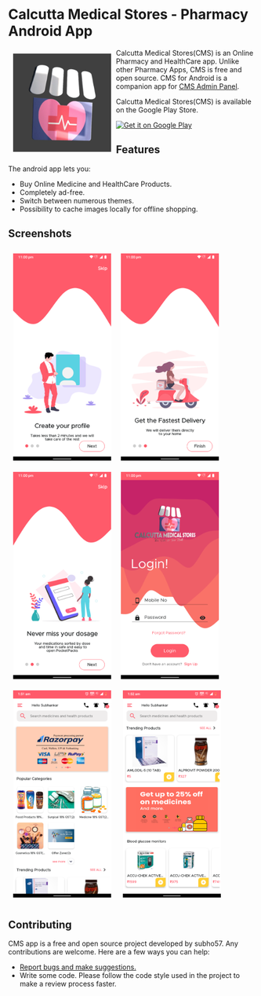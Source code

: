 # Calcutta Medical Stores - Pharmacy Android App

<img src="app/src/main/ic_launcher-playstore.png" align="left"
width="200" hspace="10" vspace="10">

Calcutta Medical Stores(CMS) is an Online Pharmacy and HealthCare app.
Unlike other Pharmacy Apps, CMS is free and open source.
CMS for Android is a companion app for [CMS Admin Panel](https://admin.calcuttamedicalstore.in).

Calcutta Medical Stores(CMS) is available on the Google Play Store.

<p align="left">
<a href="https://play.google.com/store/apps/details?id=in.calcuttamedicalstore">
    <img alt="Get it on Google Play"
        height="80"
        src="https://play.google.com/intl/en_us/badges/images/generic/en_badge_web_generic.png" />
</a>  
        </p>

## Features

The android app lets you:

- Buy Online Medicine and HealthCare Products.
- Completely ad-free.
- Switch between numerous themes.
- Possibility to cache images locally for offline shopping.

## Screenshots

[<img src="/screenshots/info1.png" align="left"
width="200"
hspace="10" vspace="10">](/screenshots/info1.png)
[<img src="/screenshots/info3.png"
width="200"
hspace="10" vspace="10">](/screenshots/info3.png)
[<img src="/screenshots/info2.png" align="left"
width="200"
hspace="10" vspace="10">](/screenshots/info2.png)
[<img src="/screenshots/login.png"
width="200"
hspace="10" vspace="10">](/screenshots/login.png)
[<img src="/screenshots/homescreen.png"
width="200"
hspace="10" vspace="10">](/screenshots/homescreen.png)
[<img src="/screenshots/homescreen2.png"
width="200"
hspace="10" vspace="10">](/screenshots/homescreen2.png)

## Contributing

CMS app is a free and open source project developed by subho57. Any contributions are welcome. Here are a few ways you can help:

- [Report bugs and make suggestions.](https://github.com/subho57/pharmacy-android-app/issues)
- Write some code. Please follow the code style used in the project to make a review process faster.
